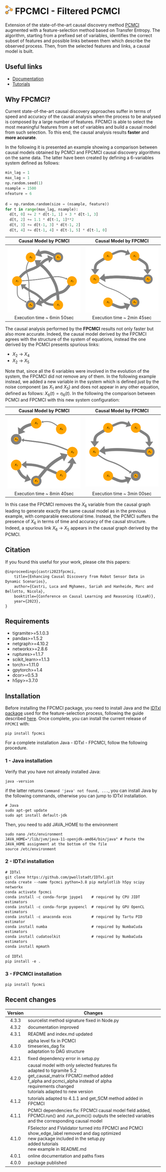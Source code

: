 # <img src="assets/icon.png" width="25"> FPCMCI - Filtered PCMCI

Extension of the state-of-the-art causal discovery method [PCMCI](https://github.com/jakobrunge/tigramite) augmented with a feature-selection method based on Transfer Entropy. The algorithm, starting from a prefixed set of variables, identifies the correct subset of features and possible links between them which describe the observed process. Then, from the selected features and links, a causal model is built.


## Useful links

* [Documentation](https://lcastri.github.io/fpcmci/)
* [Tutorials](https://github.com/lcastri/fpcmci/tree/main/tutorials)


## Why FPCMCI?

Current state-of-the-art causal discovery approaches suffer in terms of speed and accuracy of the causal analysis when the process to be analysed is composed by a large number of features. FPCMCI is able to select the most meaningful features from a set of variables and build a causal model from such selection. To this end, the causal analysis results **faster** and **more accurate**.

In the following it is presented an example showing a comparison between causal models obtained by PCMCI and FPCMCI causal discovery algorithms on the same data. The latter have been created by defining a 6-variables system defined as follows:

``` python
min_lag = 1
max_lag = 1
np.random.seed(1)
nsample = 1500
nfeature = 6

d = np.random.random(size = (nsample, feature))
for t in range(max_lag, nsample):
  d[t, 0] += 2 * d[t-1, 1] + 3 * d[t-1, 3]
  d[t, 2] += 1.1 * d[t-1, 1]**2
  d[t, 3] += d[t-1, 3] * d[t-1, 2]
  d[t, 4] += d[t-1, 4] + d[t-1, 5] * d[t-1, 0]
```

Causal Model by PCMCI       |  Causal Model by FPCMCI 
:-------------------------:|:-------------------------:
![](https://github.com/lcastri/fpcmci/raw/main/images/PCMCI_example_1.png "Causal model by PCMCI")  |  ![](https://github.com/lcastri/fpcmci/raw/main/images/FPCMCI_example_1.png "Causal model by FPCMCI")
Execution time ~ 6min 50sec | Execution time ~ 2min 45sec

The causal analysis performed by the **FPCMCI** results not only faster but also more accurate. Indeed, the causal model derived by the FPCMCI agrees with the structure of the system of equations, instead the one derived by the PCMCI presents spurious links:
* $X_2$ &rarr; $X_4$
* $X_2$ &rarr; $X_5$

Note that, since all the 6 variables were involved in the evolution of the system, the FPCMCI did not remove any of them. In the following example instead, we added a new variable in the system which is defined just by the noise component (as $X_1$ and $X_5$) and does not appear in any other equation, defined as follows: $X_6(t) = \eta_6(t)$. In the following the comparison between PCMCI and FPCMCI with this new system configuration:

Causal Model by PCMCI       |  Causal Model by FPCMCI 
:-------------------------:|:-------------------------:
![](https://github.com/lcastri/fpcmci/raw/main/images/PCMCI_example_2.png "Causal model by PCMCI")  |  ![](https://github.com/lcastri/fpcmci/raw/main/images/FPCMCI_example_2.png "Causal model by FPCMCI")
Execution time ~ 8min 40sec | Execution time ~ 3min 00sec

In this case the FPCMCI removes the $X_6$ variable from the causal graph leading to generate exactly the same causal model as in the previous example, with comparable executional time. Instead, the PCMCI suffers the presence of $X_6$ in terms of time and accuracy of the causal structure. Indeed, a spurious link $X_6$ &rarr; $X_5$ appears in the causal graph derived by the PCMCI.


## Citation

If you found this useful for your work, please cite this papers:
```
@inproceedings{castri2023fpcmci,
    title={Enhancing Causal Discovery from Robot Sensor Data in Dynamic Scenarios},
    author={Castri, Luca and Mghames, Sariah and Hanheide, Marc and Bellotto, Nicola},
    booktitle={Conference on Causal Learning and Reasoning (CLeaR)},
    year={2023},
}
```


## Requirements

* tigramite>=5.1.0.3
* pandas>=1.5.2
* netgraph>=4.10.2
* networkx>=2.8.6
* ruptures>=1.1.7
* scikit_learn>=1.1.3
* torch>=1.11.0
* gpytorch>=1.4
* dcor>=0.5.3
* h5py>=3.7.0    


## Installation

Before installing the FPCMCI package, you need to install Java and the [IDTxl package](https://github.com/pwollstadt/IDTxl) used for the feature-selection process, following the guide described [here](https://github.com/pwollstadt/IDTxl/wiki/Installation-and-Requirements). Once complete, you can install the current release of `FPCMCI` with:
``` shell
pip install fpcmci
```

For a complete installation Java - IDTxl - FPCMCI, follow the following procedure.

### 1 - Java installation
Verify that you have not already installed Java:
```shell
java -version
```
if the latter returns `Command 'java' not found, ...`, you can install Java by the following commands, otherwise you can jump to IDTxl installation.
```shell
# Java
sudo apt-get update
sudo apt install default-jdk
```

Then, you need to add JAVA_HOME to the environment
```shell
sudo nano /etc/environment
JAVA_HOME="/lib/jvm/java-11-openjdk-amd64/bin/java" # Paste the JAVA_HOME assignment at the bottom of the file
source /etc/environment
```

### 2 - IDTxl installation
```shell
# IDTxl
git clone https://github.com/pwollstadt/IDTxl.git
conda create --name fpcmci python=3.8 pip matplotlib h5py scipy networkx
conda activate fpcmci
conda install -c conda-forge jpype1    # required by CPU JIDT estimators
conda install -c conda-forge pyopencl  # required by GPU OpenCL estimators
conda install -c anaconda ecos         # required by Tartu PID estimator
conda install numba                    # required by NumbaCuda estimators
conda install cudatoolkit              # required by NumbaCuda estimators
conda install mpmath

cd IDTxl
pip install -e .
```

### 3 - FPCMCI installation
```shell
pip install fpcmci
```


## Recent changes

| Version | Changes |
| :---: | ----------- |
| 4.3.3 | sourcelist method signature fixed in Node.py |
| 4.3.2 | documentation improved |
| 4.3.1 | README and index.md updated |
| 4.3.0 | alpha level fix in PCMCI<br>timeseries_dag fix<br>adaptation to DAG structure |
| 4.2.1 | fixed dependency error in setup.py |
| 4.2.0 | causal model with only selected features fix<br>adapted to tigramite 5.2<br>get_causal_matrix FPCMCI method added<br>f_alpha and pcmci_alpha instead of alpha<br>requirements changed<br>tutorials adapted to new version |
| 4.1.2 | tutorials adapted to 4.1.1 and get_SCM method added in FPCMCI |
| 4.1.1 | PCMCI dependencies fix: FPCMCI causal model field added, FPCMCI.run() and .run_pcmci() outputs the selected variables and the corresponding causal model |
| 4.1.0 | FSelector and FValidator turned into FPCMCI and PCMCI<br>show_edge_label removed and dag optimized<br>new package included in the setup.py<br>added tutorials<br>new example in README.md |
| 4.0.1 | online documentation and paths fixes |
| 4.0.0 | package published |